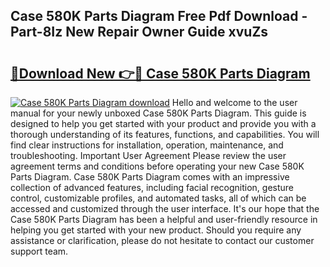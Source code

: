 ## Case 580K Parts Diagram Free Pdf Download - Part-8Iz New Repair Owner Guide xvuZs

# <h2><a href="http://dfm85ze.blite.top/?on=Case+580K+Parts+Diagram">🔗Download New 👉🔴 Case 580K Parts Diagram</a></h2>

[![Case 580K Parts Diagram download](https://i.imgur.com/lujVjoI.png)](http://dfm85ze.blite.top/?on=Case+580K+Parts+Diagram)
Hello and welcome to the user manual for your newly unboxed Case 580K Parts Diagram. This guide is designed to help you get started with your product and provide you with a thorough understanding of its features, functions, and capabilities. You will find clear instructions for installation, operation, maintenance, and troubleshooting. Important User Agreement Please review the user agreement terms and conditions before operating your new Case 580K Parts Diagram. Case 580K Parts Diagram comes with an impressive collection of advanced features, including facial recognition, gesture control, customizable profiles, and automated tasks, all of which can be accessed and customized through the user interface. It's our hope that the Case 580K Parts Diagram has been a helpful and user-friendly resource in helping you get started with your new product. Should you require any assistance or clarification, please do not hesitate to contact our customer support team.
